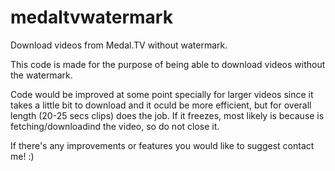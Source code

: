 # medaltvwatermark
Download videos from Medal.TV without watermark.

This code is made for the purpose of being able to download videos without the watermark.

Code would be improved at some point specially for larger videos since it takes a little bit to download and it oculd be more efficient, but for overall length (20-25 secs clips) does the job.
If it freezes, most likely is because is fetching/downloadind the video, so do not close it.

If there's any improvements or features you would like to suggest contact me! :)

